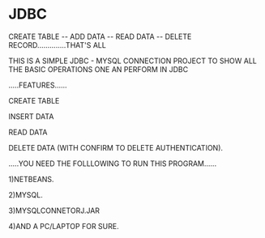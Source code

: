 # JDBC
CREATE TABLE -- ADD DATA -- READ DATA -- DELETE RECORD..............THAT'S ALL 

THIS IS A SIMPLE JDBC - MYSQL CONNECTION PROJECT TO SHOW ALL THE BASIC OPERATIONS ONE AN PERFORM IN JDBC

.....FEATURES......

CREATE TABLE 

INSERT DATA 

READ DATA

DELETE DATA (WITH CONFIRM TO DELETE AUTHENTICATION).

.....YOU NEED THE FOLLLOWING TO RUN THIS PROGRAM......

1)NETBEANS.

2)MYSQL.

3)MYSQLCONNETORJ.JAR

4)AND A PC/LAPTOP FOR SURE.
